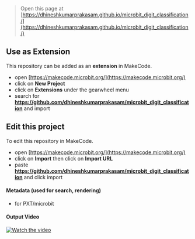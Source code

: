 
> Open this page at [https://dhineshkumarprakasam.github.io/microbit_digit_classification/](https://dhineshkumarprakasam.github.io/microbit_digit_classification/)

## Use as Extension

This repository can be added as an **extension** in MakeCode.

* open [https://makecode.microbit.org/](https://makecode.microbit.org/)
* click on **New Project**
* click on **Extensions** under the gearwheel menu
* search for **https://github.com/dhineshkumarprakasam/microbit_digit_classification** and import

## Edit this project

To edit this repository in MakeCode.

* open [https://makecode.microbit.org/](https://makecode.microbit.org/)
* click on **Import** then click on **Import URL**
* paste **https://github.com/dhineshkumarprakasam/microbit_digit_classification** and click import

#### Metadata (used for search, rendering)

* for PXT/microbit
<script src="https://makecode.com/gh-pages-embed.js"></script><script>makeCodeRender("{{ site.makecode.home_url }}", "{{ site.github.owner_name }}/{{ site.github.repository_name }}");</script>
#### Output Video
[![Watch the video](images/thumbnail.png)](video.mp4)
